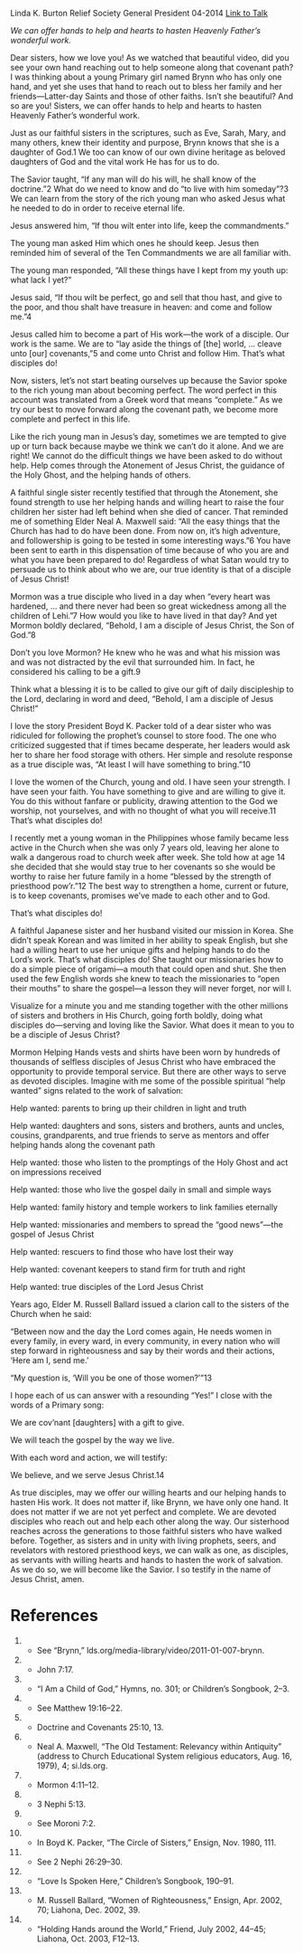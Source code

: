 Linda K. Burton
Relief Society General President
04-2014
[Link to Talk](https://www.churchofjesuschrist.org/study/general-conference/2014/04/wanted-hands-and-hearts-to-hasten-the-work?lang=eng)

_We can offer hands to help and hearts to hasten Heavenly Father’s wonderful work._

Dear sisters, how we love you! As we watched that beautiful video, did you see your own hand reaching out to help someone along that covenant path? I was thinking about a young Primary girl named Brynn who has only one hand, and yet she uses that hand to reach out to bless her family and her friends—Latter-day Saints and those of other faiths. Isn’t she beautiful? And so are you! Sisters, we can offer hands to help and hearts to hasten Heavenly Father’s wonderful work.

Just as our faithful sisters in the scriptures, such as Eve, Sarah, Mary, and many others, knew their identity and purpose, Brynn knows that she is a daughter of God.1 We too can know of our own divine heritage as beloved daughters of God and the vital work He has for us to do.

The Savior taught, “If any man will do his will, he shall know of the doctrine.”2 What do we need to know and do “to live with him someday”?3 We can learn from the story of the rich young man who asked Jesus what he needed to do in order to receive eternal life.

Jesus answered him, “If thou wilt enter into life, keep the commandments.”

The young man asked Him which ones he should keep. Jesus then reminded him of several of the Ten Commandments we are all familiar with.

The young man responded, “All these things have I kept from my youth up: what lack I yet?”

Jesus said, “If thou wilt be perfect, go and sell that thou hast, and give to the poor, and thou shalt have treasure in heaven: and come and follow me.”4

Jesus called him to become a part of His work—the work of a disciple. Our work is the same. We are to “lay aside the things of [the] world, … cleave unto [our] covenants,”5 and come unto Christ and follow Him. That’s what disciples do!

Now, sisters, let’s not start beating ourselves up because the Savior spoke to the rich young man about becoming perfect. The word perfect in this account was translated from a Greek word that means “complete.” As we try our best to move forward along the covenant path, we become more complete and perfect in this life.

Like the rich young man in Jesus’s day, sometimes we are tempted to give up or turn back because maybe we think we can’t do it alone. And we are right! We cannot do the difficult things we have been asked to do without help. Help comes through the Atonement of Jesus Christ, the guidance of the Holy Ghost, and the helping hands of others.

A faithful single sister recently testified that through the Atonement, she found strength to use her helping hands and willing heart to raise the four children her sister had left behind when she died of cancer. That reminded me of something Elder Neal A. Maxwell said: “All the easy things that the Church has had to do have been done. From now on, it’s high adventure, and followership is going to be tested in some interesting ways.”6 You have been sent to earth in this dispensation of time because of who you are and what you have been prepared to do! Regardless of what Satan would try to persuade us to think about who we are, our true identity is that of a disciple of Jesus Christ!

Mormon was a true disciple who lived in a day when “every heart was hardened, … and there never had been so great wickedness among all the children of Lehi.”7 How would you like to have lived in that day? And yet Mormon boldly declared, “Behold, I am a disciple of Jesus Christ, the Son of God.”8

Don’t you love Mormon? He knew who he was and what his mission was and was not distracted by the evil that surrounded him. In fact, he considered his calling to be a gift.9

Think what a blessing it is to be called to give our gift of daily discipleship to the Lord, declaring in word and deed, “Behold, I am a disciple of Jesus Christ!”

I love the story President Boyd K. Packer told of a dear sister who was ridiculed for following the prophet’s counsel to store food. The one who criticized suggested that if times became desperate, her leaders would ask her to share her food storage with others. Her simple and resolute response as a true disciple was, “At least I will have something to bring.”10

I love the women of the Church, young and old. I have seen your strength. I have seen your faith. You have something to give and are willing to give it. You do this without fanfare or publicity, drawing attention to the God we worship, not yourselves, and with no thought of what you will receive.11 That’s what disciples do!

I recently met a young woman in the Philippines whose family became less active in the Church when she was only 7 years old, leaving her alone to walk a dangerous road to church week after week. She told how at age 14 she decided that she would stay true to her covenants so she would be worthy to raise her future family in a home “blessed by the strength of priesthood pow’r.”12 The best way to strengthen a home, current or future, is to keep covenants, promises we’ve made to each other and to God.

That’s what disciples do!

A faithful Japanese sister and her husband visited our mission in Korea. She didn’t speak Korean and was limited in her ability to speak English, but she had a willing heart to use her unique gifts and helping hands to do the Lord’s work. That’s what disciples do! She taught our missionaries how to do a simple piece of origami—a mouth that could open and shut. She then used the few English words she knew to teach the missionaries to “open their mouths” to share the gospel—a lesson they will never forget, nor will I.



Visualize for a minute you and me standing together with the other millions of sisters and brothers in His Church, going forth boldly, doing what disciples do—serving and loving like the Savior. What does it mean to you to be a disciple of Jesus Christ?

Mormon Helping Hands vests and shirts have been worn by hundreds of thousands of selfless disciples of Jesus Christ who have embraced the opportunity to provide temporal service. But there are other ways to serve as devoted disciples. Imagine with me some of the possible spiritual “help wanted” signs related to the work of salvation:





Help wanted: parents to bring up their children in light and truth





Help wanted: daughters and sons, sisters and brothers, aunts and uncles, cousins, grandparents, and true friends to serve as mentors and offer helping hands along the covenant path





Help wanted: those who listen to the promptings of the Holy Ghost and act on impressions received





Help wanted: those who live the gospel daily in small and simple ways





Help wanted: family history and temple workers to link families eternally





Help wanted: missionaries and members to spread the “good news”—the gospel of Jesus Christ





Help wanted: rescuers to find those who have lost their way





Help wanted: covenant keepers to stand firm for truth and right





Help wanted: true disciples of the Lord Jesus Christ





Years ago, Elder M. Russell Ballard issued a clarion call to the sisters of the Church when he said:

“Between now and the day the Lord comes again, He needs women in every family, in every ward, in every community, in every nation who will step forward in righteousness and say by their words and their actions, ‘Here am I, send me.’

“My question is, ‘Will you be one of those women?’”13

I hope each of us can answer with a resounding “Yes!” I close with the words of a Primary song:





We are cov’nant [daughters] with a gift to give.

We will teach the gospel by the way we live.

With each word and action, we will testify:

We believe, and we serve Jesus Christ.14





As true disciples, may we offer our willing hearts and our helping hands to hasten His work. It does not matter if, like Brynn, we have only one hand. It does not matter if we are not yet perfect and complete. We are devoted disciples who reach out and help each other along the way. Our sisterhood reaches across the generations to those faithful sisters who have walked before. Together, as sisters and in unity with living prophets, seers, and revelators with restored priesthood keys, we can walk as one, as disciples, as servants with willing hearts and hands to hasten the work of salvation. As we do so, we will become like the Savior. I so testify in the name of Jesus Christ, amen.

# References
1. - See “Brynn,” lds.org/media-library/video/2011-01-007-brynn.
2. - John 7:17.
3. - “I Am a Child of God,” Hymns, no. 301; or Children’s Songbook, 2–3.
4. - See Matthew 19:16–22.
5. - Doctrine and Covenants 25:10, 13.
6. - Neal A. Maxwell, “The Old Testament: Relevancy within Antiquity” (address to Church Educational System religious educators, Aug. 16, 1979), 4; si.lds.org.
7. - Mormon 4:11–12.
8. - 3 Nephi 5:13.
9. - See Moroni 7:2.
10. - In Boyd K. Packer, “The Circle of Sisters,” Ensign, Nov. 1980, 111.
11. - See 2 Nephi 26:29–30.
12. - “Love Is Spoken Here,” Children’s Songbook, 190–91.
13. - M. Russell Ballard, “Women of Righteousness,” Ensign, Apr. 2002, 70; Liahona, Dec. 2002, 39.
14. - “Holding Hands around the World,” Friend, July 2002, 44–45; Liahona, Oct. 2003, F12–13.